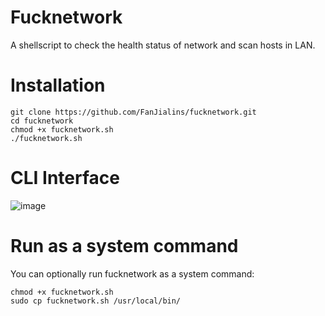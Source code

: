 # Fucknetwork
A shellscript to check the health status of network and scan hosts in LAN.

# Installation
````
git clone https://github.com/FanJialins/fucknetwork.git
cd fucknetwork
chmod +x fucknetwork.sh
./fucknetwork.sh
````

# CLI Interface
![image](https://github.com/FanJialins/fucknetwork/blob/main/CLI%20Interface%20.png)

# Run as a system command
You can optionally run fucknetwork as a system command:
````
chmod +x fucknetwork.sh
sudo cp fucknetwork.sh /usr/local/bin/
````
